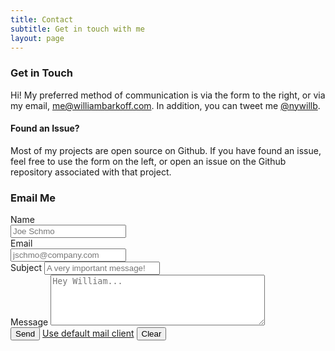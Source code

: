 ```yaml
---
title: Contact
subtitle: Get in touch with me
layout: page
---
```


<div class="row">
    <div class="col-md-6">
        <h3>Get in Touch</h3>
        <p>Hi! My preferred method of communication is via the form to the right, or via my email, <a href="mailto:me@williambarkoff.com">me@williambarkoff.com</a>. In addition, you can tweet me <a href="https://twitter.com/nywillb">@nywillb</a>.</p>
        <h4><i class="fa fa-exclamation-triangle"></i> Found an Issue?</h4>
        <p>Most of my projects are open source on Github. If you have found an issue, feel free to use the form on the left, or open an issue on the Github repository associated with that project.</p>
    </div>
    <div class="col-md-6">
        <h3>Email Me</h3>
        <form action="https://formspree.io/me@williambarkoff.com" method="POST">
            <form>
                <div class="form-group">
                    <div class="row">
                        <div class="col-sm-6">
                            <label for="text">Name</label>
                            <div class="input-group">
                                <input id="text" name="text" type="text" required="required" class="form-control here" placeholder="Joe Schmo">
                            </div>
                        </div>
                        <div class="col-sm-6">
                            <label for="email">Email</label>
                            <div class="input-group">
                                <input id="email" name="email" type="email" class="form-control here" required="required" placeholder="jschmo@company.com">
                            </div>
                        </div>
                    </div>
                </div>
                <div class="form-group">
                    <label for="subject">Subject</label>
                    <input id="subject" name="subject" type="text" class="form-control here" placeholder="A very important message!">
                </div>
                <div class="form-group">
                    <label for="message">Message</label>
                    <textarea id="message" name="message" cols="40" rows="5" class="form-control" placeholder="Hey William..."></textarea>
                </div>
                <div class="form-group">
                    <button name="submit" type="submit" class="btn btn-primary">Send</button>
                    <a href="mailto:me@williambarkoff.com" class="btn btn-outline-primary">Use default mail client</a>
                    <button type="reset" class="btn btn-outline-danger">Clear</button>
                </div>
            </form>
        </form>
    </div>
